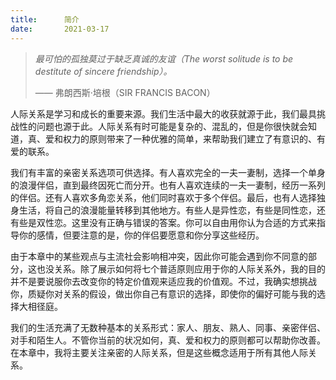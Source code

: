 ```yaml
---
title:      简介
date:       2021-03-17
---
```


> *最可怕的孤独莫过于缺乏真诚的友谊（The worst solitude is to be destitute of sincere friendship）。*
> 
> —— 弗朗西斯·培根（SIR FRANCIS BACON）

人际关系是学习和成长的重要来源。我们生活中最大的收获就源于此，我们最具挑战性的问题也源于此。人际关系有时可能是复杂的、混乱的，但是你很快就会知道，真、爱和权力的原则带来了一种优雅的简单，来帮助我们建立了有意识的、有爱的联系。

我们有丰富的亲密关系选项可供选择。有人喜欢完全的一夫一妻制，选择一个单身的浪漫伴侣，直到最终因死亡而分开。也有人喜欢连续的一夫一妻制，经历一系列的伴侣。还有人喜欢多角恋关系，他们同时喜欢于多个伴侣。最后，也有人选择独身生活，将自己的浪漫能量转移到其他地方。有些人是异性恋，有些是同性恋，还有些是双性恋。这里没有正确与错误的答案。你可以自由用你认为合适的方式来指导你的感情，但要注意的是，你的伴侣要愿意和你分享这些经历。

由于本章中的某些观点与主流社会影响相冲突，因此你可能会遇到你不同意的部分，这也没关系。除了展示如何将七个普适原则应用于你的人际关系外，我的目的并不是要说服你去改变你的特定价值观来适应我的价值观。不过，我确实想挑战你，质疑你对关系的假设，做出你自己有意识的选择，即使你的偏好可能与我的选择大相径庭。

我们的生活充满了无数种基本的关系形式：家人、朋友、熟人、同事、亲密伴侣、对手和陌生人。不管你当前的状况如何，真、爱和权力的原则都可以帮助你改善。在本章中，我将主要关注亲密的人际关系，但是这些概念适用于所有其他人际关系。

